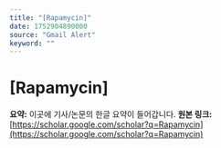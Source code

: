```yaml
---
title: "[Rapamycin]"
date: 1752904890000
source: "Gmail Alert"
keyword: ""
---
```

# [Rapamycin]
**요약:** 이곳에 기사/논문의 한글 요약이 들어갑니다.
**원본 링크:** [https://scholar.google.com/scholar?q=Rapamycin](https://scholar.google.com/scholar?q=Rapamycin)
